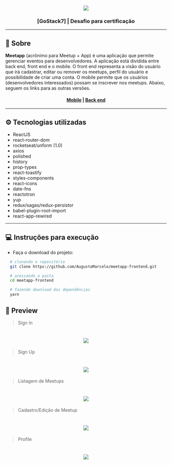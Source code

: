 <h3 align="center">
    <img src="https://user-images.githubusercontent.com/11545976/80634403-d5e77300-8a30-11ea-9720-437d73af2616.png">
</h3>

<h3 align="center">
  [GoStack7] | Desafio para certificação
</h3>

---

## 📑 Sobre

**Meetapp** (acrônimo para Meetup + App) é uma aplicação que permite gerenciar eventos para desenvolvedores. A aplicação está dividida entre back end, front end e o mobile. O front end representa a visão do usuário que irá cadastrar, editar ou remover os meetups, perfil do usuário e possibilidade de criar uma conta. O mobile permite que os usuários (desenvolvedores interessados) possam se inscrever nos meetups. Abaixo, seguem os links para as outras versões.

<h4 align="center">
  <a href="https://github.com/AugustoMarcelo/meetapp-mobile">Mobile</a> | <a href="https://github.com/AugustoMarcelo/meetapp">Back end</a>
</h4>

---

## ⚙ Tecnologias utilizadas

- ReactJS
- react-router-dom
- rocketseat/unform (1.0)
- axios
- polished
- history
- prop-types
- react-toastify
- styles-components
- react-icons
- date-fns
- reactotron
- yup
- redux/sagas/redux-persistor
- babel-plugin-root-import
- react-app-rewired

---

## 💻 Instruções para execução

- Faça o download do projeto:
```bash
  # clonando o repositório
  git clone https://github.com/AugustoMarcelo/meetapp-frontend.git

  # acessando a pasta
  cd meetapp-frontend

  # fazendo download das dependências
  yarn
```

## 📸 Preview

> Sign In
<h1 align="center">
  <img src="https://user-images.githubusercontent.com/11545976/80637882-0bdb2600-8a36-11ea-96be-d10fe696c31a.png">
</h1>

> Sign Up
<h1 align="center">
  <img src="https://user-images.githubusercontent.com/11545976/80637973-24e3d700-8a36-11ea-98a3-d523c99fee47.png">
</h1>

> Listagem de Meetups
<h1 align="center">
  <img src="https://user-images.githubusercontent.com/11545976/80638072-46dd5980-8a36-11ea-9ed0-7126f6536ae8.png">
</h1>

> Cadastro/Edição de Meetup
<h1 align="center">
  <img src="https://user-images.githubusercontent.com/11545976/80638166-6b393600-8a36-11ea-8be9-c6baa637fc39.png">
</h1>

> Profile
<h1 align="center">
  <img src="https://user-images.githubusercontent.com/11545976/80638238-84da7d80-8a36-11ea-8d41-d32c1a8f46c8.png">
</h1>
